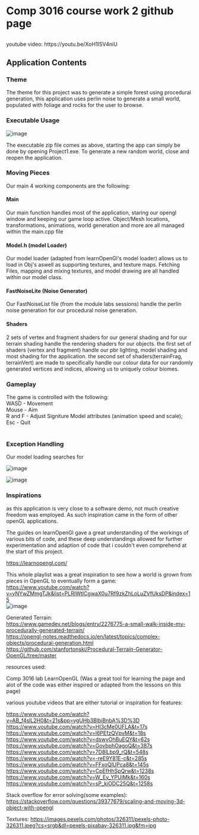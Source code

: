 <h1>Comp 3016 course work 2 github page</h1>
<h2></h2>
youtube video: https://youtu.be/XoH1ISV4niU



<h2>Application Contents</h2>
<h3>Theme</h3>
The theme for this project was to generate a simple forest using procedural generation, this application uses perlin noise to generate a small world, populated with foliage and rocks for the user to browse. <br>

<h3>Executable Usage</h3>

![image](https://github.com/Spenu12994/3016CW2/assets/91668500/f3ca3644-b84b-4487-9c34-eb22d6f205d0)<br>

The executable zip file comes as above, starting the app can simply be done by opening Project1.exe.
To generate a new random world, close and reopen the application.

<h3>Moving Pieces</h3>
Our main 4 working components are the following:

<h4>Main</h4>
Our main function handles most of the application, staring our opengl window and keeping our game loop active.
Object/Mesh locations, transformations, animations, world generation and more are all managed within the main.cpp file

<h4>Model.h (model Loader)</h4>
Our model loader (adapted from learnOpenGl's model loader) allows us to load in Obj's aswell as supporting textures, and texture maps.
Fetching Files, mapping and mixing textures, and model drawing are all handled within our model class.

<h4>FastNoiseLite (Noise Generator)</h4>
Our FastNoiseList file (from the module labs sessions) handle the perlin noise generation for our procedural noise generation.

<h4>Shaders</h4>
2 sets of vertex and fragment shaders for our general shading and for our terrain shading handle the rendering shaders for our objects. 
the first set of shaders (vertex and fragment) handle our pbr lighting, model shading and most shading for the application.
the second set of shaders(terrainFrag, terrainVert) are made to specifically handle our colour data for our randomly generated vertices and indices, allowing us to uniquely colour biomes.

<h3>Gameplay</h3>
The game is controlled with the following:<br>
WASD - Movement<br>
Mouse - Aim<br>
R and F - Adjust Signiture Model attributes (animation speed and scale);<br>
Esc - Quit<br>
<br>
<h3>Exception Handling</h3>
Our model loading searches for 

![image](https://github.com/Spenu12994/3016CW2/assets/91668500/bc24a00d-6279-4754-be38-89ea22eac34b)<br>

![image](https://github.com/Spenu12994/3016CW2/assets/91668500/13861b20-c7fc-4e74-b197-cf259c7b25bf)<br>


<h3>Inspirations</h3>
as this application is very close to a software demo, not much creative freedom was employed. As such inspiration came in the form of other openGL applications.<br>

The guides on learnOpenGl gave a great understanding of the workings of various bits of code, and these deep understandings allowed for further experimentation and adaption of code that i couldn't even comprehend at the start of this project.<br>

https://learnopengl.com/<br>

This whole playlist was a great inspiration to see how a world is grown from pieces in OpenGL to eventually form a game:<br>
https://www.youtube.com/watch?v=yNYwZMmgTJk&list=PLRIWtICgwaX0u7Rf9zkZhLoLuZVfUksDP&index=15<br>
![image](https://github.com/Spenu12994/3016CW2/assets/91668500/067ae517-be93-41da-b2b8-6f9c847b39dd)<br>

Generated Terrain:<br>
https://www.gamedev.net/blogs/entry/2276775-a-small-walk-inside-my-procedurally-generated-terrain/ <br>
https://opengl-notes.readthedocs.io/en/latest/topics/complex-objects/procedural-generation.html<br>
https://github.com/stanfortonski/Procedural-Terrain-Generator-OpenGL/tree/master <br>





resources used:

Comp 3016 lab
LearnOpenGL (Was a great tool for learning the page and alot of the code was either inspired or adapted from the lessons on this page)

various youtube videos that are either tutorial or inspiration for features:

https://www.youtube.com/watch?v=AB_f4slL2H0&t=21s&pp=ygUHb3BlbiBnbA%3D%3D
https://www.youtube.com/watch?v=HI3cMe0UFLA&t=17s
https://www.youtube.com/watch?v=l6PEfzQVpvM&t=18s
https://www.youtube.com/watch?v=dswvOhBuEQY&t=62s
https://www.youtube.com/watch?v=GovbphOagoQ&t=387s
https://www.youtube.com/watch?v=7D8lLbp9_rQ&t=548s
https://www.youtube.com/watch?v=-reE9Y81E-c&t=285s
https://www.youtube.com/watch?v=FFxoQlUPca8&t=145s
https://www.youtube.com/watch?v=CpEfHhSpQrw&t=1238s
https://www.youtube.com/watch?v=W_Ey_YPUjMk&t=160s
https://www.youtube.com/watch?v=sP_kiODC25Q&t=1258s

Stack overflow for error solving(some examples):
https://stackoverflow.com/questions/39377679/scaling-and-moving-3d-object-with-opengl

Textures:
https://images.pexels.com/photos/326311/pexels-photo-326311.jpeg?cs=srgb&dl=pexels-pixabay-326311.jpg&fm=jpg
